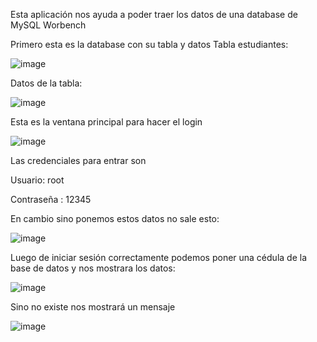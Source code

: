 Esta aplicación nos ayuda a poder traer los datos de una database de MySQL Worbench

Primero esta es la database con su tabla y datos
Tabla estudiantes:

![image](https://github.com/user-attachments/assets/77a9d28c-9ce0-496a-84d8-2bdd01629790)

Datos de la tabla:

![image](https://github.com/user-attachments/assets/d501be07-b423-4214-9a72-7850f251da16)

Esta es la ventana principal para hacer el login

![image](https://github.com/user-attachments/assets/50fb9e36-b5b5-442f-a6f1-6916bffa3da6)

Las credenciales para entrar son

Usuario: root

Contraseña : 12345

En cambio sino ponemos estos datos no sale esto:

![image](https://github.com/user-attachments/assets/c4e585ef-0c34-490a-9fac-c63abfe873b0)

Luego de iniciar sesión correctamente podemos poner una cédula de la base de datos y nos mostrara los datos:

![image](https://github.com/user-attachments/assets/a35f8a3b-df9f-4b7b-8e68-07be3e35433f)


Sino no existe nos mostrará un mensaje

![image](https://github.com/user-attachments/assets/0b8136ae-401f-40eb-833f-393b2e9165fa)
